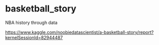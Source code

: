 # basketball_story
NBA history through data

https://www.kaggle.com/noobiedatascientist/a-basketball-story/report?kernelSessionId=82944487
